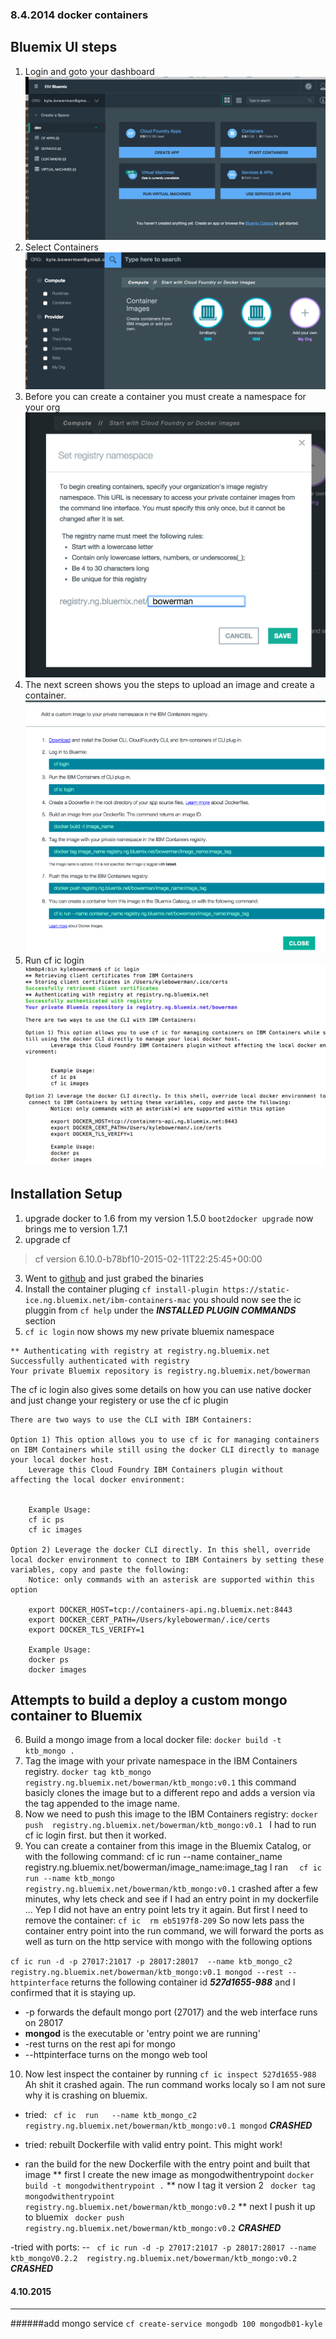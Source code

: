 


### 8.4.2014 docker containers

## Bluemix UI steps


1. Login and goto your dashboard
![](img/dashboard.png?raw=true)
2. Select Containers
![](img/containerPage.png?raw=true)
3. Before you can create a container you must create a namespace for your org
![](img/namespace.png?raw=true)
4. The next screen shows you the steps to upload an image and create a container.
![](img/NewContainersteps.png?raw=true)
5. Run cf ic login
![](img/cf_ic_login.png?raw=true)



## Installation Setup

1.  upgrade docker to 1.6 from my version 1.5.0  ```boot2docker upgrade``` now brings me to version 1.7.1
2. upgrade cf
>cf version 6.10.0-b78bf10-2015-02-11T22:25:45+00:00
3. Went to [github](https://github.com/cloudfoundry/cli/releases) and just grabed the binaries
4. Install the container pluging ```cf install-plugin https://static-ice.ng.bluemix.net/ibm-containers-mac```  you should now see the ic pluggin from ```cf help``` under the ***INSTALLED PLUGIN COMMANDS***  section
5.  ```cf ic login``` now shows my new private bluemix namespace

```
** Authenticating with registry at registry.ng.bluemix.net
Successfully authenticated with registry
Your private Bluemix repository is registry.ng.bluemix.net/bowerman
```
The cf ic login also gives some details on how you can use native docker and just change your registery or use the cf ic plugin

```
There are two ways to use the CLI with IBM Containers:

Option 1) This option allows you to use cf ic for managing containers on IBM Containers while still using the docker CLI directly to manage your local docker host.
	Leverage this Cloud Foundry IBM Containers plugin without affecting the local docker environment:


	Example Usage:
	cf ic ps
	cf ic images

Option 2) Leverage the docker CLI directly. In this shell, override local docker environment to connect to IBM Containers by setting these variables, copy and paste the following:
	Notice: only commands with an asterisk are supported within this option

 	export DOCKER_HOST=tcp://containers-api.ng.bluemix.net:8443
 	export DOCKER_CERT_PATH=/Users/kylebowerman/.ice/certs
 	export DOCKER_TLS_VERIFY=1

	Example Usage:
	docker ps
	docker images

```
## Attempts to build a deploy a custom mongo container to Bluemix

6. Build a mongo image from a local docker file:  ```docker build -t ktb_mongo .```
7. Tag the image with your private namespace in the IBM Containers registry.
   ```docker tag ktb_mongo  registry.ng.bluemix.net/bowerman/ktb_mongo:v0.1``` this command basicly clones the image but to a different repo and adds a version via the tag appended to the image name.
8. Now we need to push this image to the IBM Containers registry: ```docker push  registry.ng.bluemix.net/bowerman/ktb_mongo:v0.1 ```  I had to run cf ic login first. but then it worked.
9.  You can create a container from this image in the Bluemix Catalog, or with the following command:  cf ic run --name container_name registry.ng.bluemix.net/bowerman/image_name:image_tag
I ran ```  cf ic run --name ktb_mongo registry.ng.bluemix.net/bowerman/ktb_mongo:v0.1```  crashed after a few minutes, why lets check and see if I had an entry point in my dockerfile ... Yep I did not have an entry point lets try it again.  But first I need to remove the container: ```cf ic  rm eb5197f8-209```  So now lets pass the container entry point into the run command,   we will forward the ports as well as turn on the http service with mongo with the following options

```cf ic run -d -p 27017:21017 -p 28017:28017  --name ktb_mongo_c2 registry.ng.bluemix.net/bowerman/ktb_mongo:v0.1 mongod --rest --httpinterface``` returns the following container id ***527d1655-988*** and I confirmed that it is staying up.

  * -p forwards the default mongo port (27017) and the web interface runs on 28017
  * **mongod** is the executable or 'entry point we are running'
  * -rest turns on the rest api for mongo
  * --httpinterface turns on the mongo web tool

10. Now lest inspect the container by running ```cf ic inspect 527d1655-988```  Ah shit it crashed again.  The run command works localy so I am not sure why it is crashing on bluemix.

 - tried:  ``` cf ic  run   --name ktb_mongo_c2 registry.ng.bluemix.net/bowerman/ktb_mongo:v0.1 mongod```  ***CRASHED***

 - tried: rebuilt Dockerfile with valid entry point.  This might work!
  * ran the build for the new Dockerfile with the entry point and built that image
 ** first I create the new image as mongodwithentrypoint ```docker build -t mongodwithentrypoint .```
 ** now I tag it version 2 ``` docker tag mongodwithentrypoint registry.ng.bluemix.net/bowerman/ktb_mongo:v0.2```
 ** next I push it up to bluemix ``` docker push registry.ng.bluemix.net/bowerman/ktb_mongo:v0.2``` ***CRASHED***

 -tried with ports:
  -- ``` cf ic run -d -p 27017:21017 -p 28017:28017 --name ktb_mongoV0.2.2  registry.ng.bluemix.net/bowerman/ktb_mongo:v0.2``` ***CRASHED***

  #### 4.10.2015
  ----
  ######add mongo service
  ```cf create-service mongodb 100 mongodb01-kyle```
